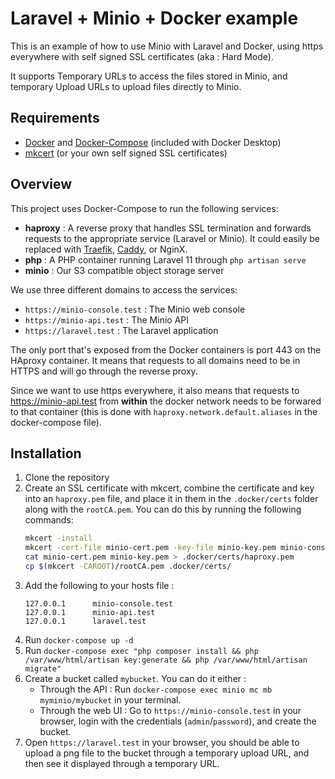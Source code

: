 # Laravel + Minio + Docker example

This is an example of how to use Minio with Laravel and Docker, using https everywhere with self signed SSL certificates (aka : Hard Mode).

It supports Temporary URLs to access the files stored in Minio, and temporary Upload URLs to upload files directly to Minio.

## Requirements
* [Docker](https://docs.docker.com/get-docker/) and [Docker-Compose](https://docs.docker.com/compose/install/) (included with Docker Desktop)
* [mkcert](https://github.com/FiloSottile/mkcert) (or your own self signed SSL certificates)

## Overview

This project uses Docker-Compose to run the following services:
  * **haproxy** : A reverse proxy that handles SSL termination and forwards requests to the appropriate service (Laravel or Minio). It could easily be replaced with [Traefik](https://github.com/traefik/traefik), [Caddy](https://github.com/caddyserver/caddy), or NginX.
  * **php** : A PHP container running Laravel 11 through `php artisan serve`
  * **minio** : Our S3 compatible object storage server

We use three different domains to access the services:
  * `https://minio-console.test` : The Minio web console
  * `https://minio-api.test` : The Minio API
  * `https://laravel.test` : The Laravel application

The only port that's exposed from the Docker containers is port 443 on the HAproxy container. It means that requests to all domains need to be in HTTPS and will go through the reverse proxy.

Since we want to use https everywhere, it also means that requests to https://minio-api.test from **within** the docker network needs to be forwared to that container (this is done with `haproxy.network.default.aliases` in the docker-compose file).


## Installation

1. Clone the repository
2. Create an SSL certificate with mkcert, combine the certificate and key into an `haproxy.pem` file, and place it in them in the `.docker/certs` folder along with the `rootCA.pem`. You can do this by running the following commands:
    ```bash
    mkcert -install
    mkcert -cert-file minio-cert.pem -key-file minio-key.pem minio-console.test minio-api.test laravel.test
    cat minio-cert.pem minio-key.pem > .docker/certs/haproxy.pem
    cp $(mkcert -CAROOT)/rootCA.pem .docker/certs/
    ```
3. Add the following to your hosts file :
    ```
    127.0.0.1      minio-console.test
    127.0.0.1      minio-api.test
    127.0.0.1      laravel.test
   ```
4. Run `docker-compose up -d`
5. Run `docker-compose exec "php composer install && php /var/www/html/artisan key:generate && php /var/www/html/artisan migrate"`
6. Create a bucket called `mybucket`. You can do it either : 
   * Through the API : Run `docker-compose exec minio mc mb myminio/mybucket` in your terminal.
   * Through the web UI : Go to `https://minio-console.test` in your browser, login with the credentials (`admin`/`password`), and create the bucket.
7. Open `https://laravel.test` in your browser, you should be able to upload a png file to the bucket through a temporary upload URL, and then see it displayed through a temporary URL.